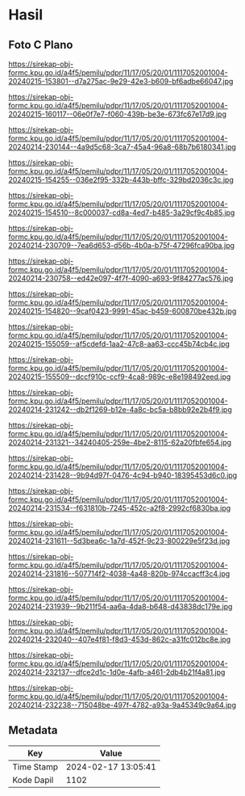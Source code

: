 # Hasil

## Foto C Plano

https://sirekap-obj-formc.kpu.go.id/a4f5/pemilu/pdpr/11/17/05/20/01/1117052001004-20240215-153801--d7a275ac-9e29-42e3-b609-bf6adbe66047.jpg

https://sirekap-obj-formc.kpu.go.id/a4f5/pemilu/pdpr/11/17/05/20/01/1117052001004-20240215-160117--06e0f7e7-f060-439b-be3e-673fc67e17d9.jpg

https://sirekap-obj-formc.kpu.go.id/a4f5/pemilu/pdpr/11/17/05/20/01/1117052001004-20240214-230144--4a9d5c68-3ca7-45a4-96a8-68b7b6180341.jpg

https://sirekap-obj-formc.kpu.go.id/a4f5/pemilu/pdpr/11/17/05/20/01/1117052001004-20240215-154255--036e2f95-332b-443b-bffc-329bd2036c3c.jpg

https://sirekap-obj-formc.kpu.go.id/a4f5/pemilu/pdpr/11/17/05/20/01/1117052001004-20240215-154510--8c000037-cd8a-4ed7-b485-3a29cf9c4b85.jpg

https://sirekap-obj-formc.kpu.go.id/a4f5/pemilu/pdpr/11/17/05/20/01/1117052001004-20240214-230709--7ea6d653-d56b-4b0a-b75f-47296fca90ba.jpg

https://sirekap-obj-formc.kpu.go.id/a4f5/pemilu/pdpr/11/17/05/20/01/1117052001004-20240214-230758--ed42e097-4f7f-4090-a693-9f84277ac576.jpg

https://sirekap-obj-formc.kpu.go.id/a4f5/pemilu/pdpr/11/17/05/20/01/1117052001004-20240215-154820--9caf0423-9991-45ac-b459-600870be432b.jpg

https://sirekap-obj-formc.kpu.go.id/a4f5/pemilu/pdpr/11/17/05/20/01/1117052001004-20240215-155059--af5cdefd-1aa2-47c8-aa63-ccc45b74cb4c.jpg

https://sirekap-obj-formc.kpu.go.id/a4f5/pemilu/pdpr/11/17/05/20/01/1117052001004-20240215-155509--dccf910c-ccf9-4ca8-989c-e8e198492eed.jpg

https://sirekap-obj-formc.kpu.go.id/a4f5/pemilu/pdpr/11/17/05/20/01/1117052001004-20240214-231242--db2f1269-b12e-4a8c-bc5a-b8bb92e2b4f9.jpg

https://sirekap-obj-formc.kpu.go.id/a4f5/pemilu/pdpr/11/17/05/20/01/1117052001004-20240214-231321--34240405-259e-4be2-8115-62a20fbfe654.jpg

https://sirekap-obj-formc.kpu.go.id/a4f5/pemilu/pdpr/11/17/05/20/01/1117052001004-20240214-231428--9b94d97f-0476-4c94-b940-18395453d6c0.jpg

https://sirekap-obj-formc.kpu.go.id/a4f5/pemilu/pdpr/11/17/05/20/01/1117052001004-20240214-231534--f631810b-7245-452c-a2f8-2992cf6830ba.jpg

https://sirekap-obj-formc.kpu.go.id/a4f5/pemilu/pdpr/11/17/05/20/01/1117052001004-20240214-231611--5d3bea6c-1a7d-452f-9c23-800229e5f23d.jpg

https://sirekap-obj-formc.kpu.go.id/a4f5/pemilu/pdpr/11/17/05/20/01/1117052001004-20240214-231816--507714f2-4038-4a48-820b-974ccacff3c4.jpg

https://sirekap-obj-formc.kpu.go.id/a4f5/pemilu/pdpr/11/17/05/20/01/1117052001004-20240214-231939--9b211f54-aa6a-4da8-b648-d43838dc179e.jpg

https://sirekap-obj-formc.kpu.go.id/a4f5/pemilu/pdpr/11/17/05/20/01/1117052001004-20240214-232040--407e4f81-f8d3-453d-862c-a31fc012bc8e.jpg

https://sirekap-obj-formc.kpu.go.id/a4f5/pemilu/pdpr/11/17/05/20/01/1117052001004-20240214-232137--dfce2d1c-1d0e-4afb-a461-2db4b21f4a81.jpg

https://sirekap-obj-formc.kpu.go.id/a4f5/pemilu/pdpr/11/17/05/20/01/1117052001004-20240214-232238--715048be-497f-4782-a93a-9a45349c9a64.jpg


## Metadata

| Key        | Value               |
| ---------- | ------------------- |
| Time Stamp | 2024-02-17 13:05:41 |
| Kode Dapil | 1102                |



